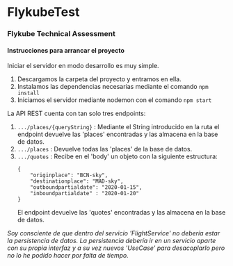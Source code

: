 # FlykubeTest
### Flykube Technical Assessment

#### Instrucciones para arrancar el proyecto
Iniciar el servidor en modo desarrollo es muy simple.
1. Descargamos la carpeta del proyecto y entramos en ella.
2. Instalamos las dependencias necesarias mediante el comando `npm install`
3. Iniciamos el servidor mediante nodemon con el comando `npm start`

La API REST cuenta con tan solo tres endpoints:
1. `.../places/{queryString}` : Mediante el String introducido en la ruta el endpoint devuelve las 'places' encontradas y las almacena en la base de datos.
2. `.../places` : Devuelve todas las 'places' de la base de datos.
3. `.../quotes` : Recibe en el 'body' un objeto con la siguiente estructura:
	```
	{
		"originplace": "BCN-sky",
		"destinationplace": "MAD-sky",
		"outboundpartialdate": "2020-01-15",
		"inboundpartialdate" : "2020-01-20"
	}
	```
	El endpoint devuelve las 'quotes' encontradas y las almacena en la base de datos.
	
_Soy consciente de que dentro del servicio 'FlightService' no debería estar la persistencia de datos. La persistencia debería ir en un servicio aparte con su propia interfaz y a su vez nuevos 'UseCase' para desacoplarlo pero no lo he podido hacer por falta de tiempo._